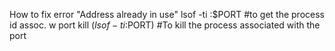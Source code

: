 How to fix error "Address already in use"
lsof -ti :$PORT #to get the process id assoc. w port
kill $(lsof -ti :$PORT) #To kill the process associated with the port